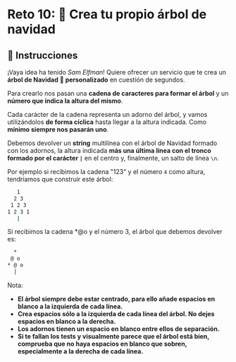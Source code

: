 # Reto 10: 🎄 Crea tu propio árbol de navidad

## 📝 Instrucciones

¡Vaya idea ha tenido _Sam Elfman_! Quiere ofrecer un servicio que te crea un **árbol de Navidad 🎄 personalizado** en cuestión de segundos.

Para crearlo nos pasan una **cadena de caracteres para formar el árbol** y un **número que indica la altura del mismo**.

Cada carácter de la cadena representa un adorno del árbol, y vamos utilizándolos **de forma cíclica** hasta llegar a la altura indicada. Como **mínimo siempre nos pasarán uno**.

Debemos devolver un **string** multilínea con el árbol de Navidad formado con los adornos, la altura indicada **más una última línea con el tronco formado por el carácter `|`** en el centro y, finalmente, un salto de línea `\n`.

Por ejemplo si recibimos la cadena "123" y el número `4` como altura, tendríamos que construir este árbol:

```bash
   1
  2 3
 1 2 3
1 2 3 1
   |
```

Si recibimos la cadena \*@o y el número 3, el árbol que debemos devolver es:

```bash
  *
 @ o
* @ o
  |
```

Nota:

- **El árbol siempre debe estar centrado, para ello añade espacios en blanco a la izquierda de cada línea.**
- **Crea espacios sólo a la izquierda de cada línea del árbol. No dejes espacios en blanco a la derecha.**
- **Los adornos tienen un espacio en blanco entre ellos de separación.**
- **Si te fallan los tests y visualmente parece que el árbol está bien, comprueba que no haya espacios en blanco que sobren, especialmente a la derecha de cada línea.**
